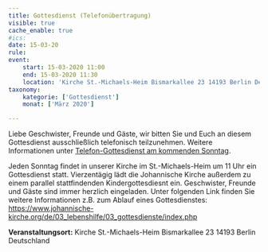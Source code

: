 ```yaml
---
title: Gottesdienst (Telefonübertragung)
visible: true
cache_enable: true
#ics: 
date: 15-03-20
rule: 
event:
	start: 15-03-2020 11:00
	end: 15-03-2020 11:30
	location: 'Kirche St.-Michaels-Heim Bismarkallee 23 14193 Berlin Deutschland'
taxonomy:
	kategorie: ['Gottesdienst']
	monat: ['März 2020']

---
```

Liebe Geschwister, Freunde und Gäste, wir bitten Sie und Euch an diesem Gottesdienst ausschließlich telefonisch teilzunehmen. Weitere Informationen unter [Telefon-Gottesdienst am kommenden Sonntag](https://smh-gemeinden.de/news/eingeschraenkter-gottesdienst-kommender-sonntag).

Jeden Sonntag findet in unserer Kirche im St.-Michaels-Heim um 11 Uhr ein Gottesdienst statt. Vierzentägig lädt die Johannische Kirche außerdem zu einem parallel stattfindenden Kindergottesdiesnt ein. Geschwister, Freunde und Gäste sind immer herzlich eingeladen. 
Unter folgenden Link finden Sie weitere Informationen z.B. zum Ablauf eines Gottesdienstes: https://www.johannische-kirche.org/de/03_lebenshilfe/03_gottesdienste/index.php



**Veranstaltungsort:** Kirche St.-Michaels-Heim Bismarkallee 23 14193 Berlin Deutschland

